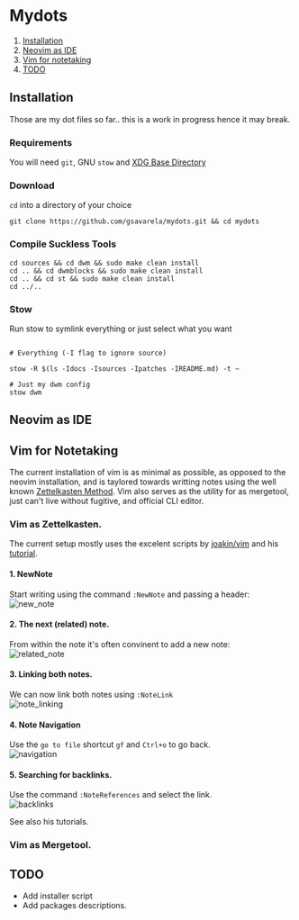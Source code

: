 # Mydots

1. [Installation](#installation)
2. [Neovim as IDE](#neovim_as_ide)
3. [Vim for notetaking](#vim_for_notetaking)
4. [TODO](#TODO)

## Installation<a name="installation"></a> 

Those are my dot files so far.. this is a work in progress hence it may break.

### Requirements

You will need `git`, GNU `stow` and [XDG Base Directory](https://wiki.archlinux.org/title/XDG_Base_Directory)


### Download

`cd` into a directory of your choice


```
git clone https://github.com/gsavarela/mydots.git && cd mydots

```

### Compile Suckless Tools

```
cd sources && cd dwm && sudo make clean install
cd .. && cd dwmblocks && sudo make clean install
cd .. && cd st && sudo make clean install
cd ../..

```

### Stow 

Run stow to symlink everything or just select what you want

```

# Everything (-I flag to ignore source)

stow -R $(ls -Idocs -Isources -Ipatches -IREADME.md) -t ~

# Just my dwm config
stow dwm 

```
## Neovim as IDE <a name="neovim_as_ide"></a> 


## Vim for Notetaking <a name="vim_for_notetaking"></a> 

The current installation of vim is as minimal as possible, as opposed to the neovim installation, and is taylored towards writting notes using the well known [Zettelkasten Method](https://zettelkasten.de/introduction/).
Vim also serves as the utility for as mergetool, just can't live without fugitive, and official CLI editor.

### Vim as Zettelkasten.

The current setup mostly uses the excelent scripts by [joakin/vim](https://github.com/joakin/.vim) and his [tutorial](https://www.youtube.com/watch?v=u8jvUaqadsg).

#### 1. NewNote
Start writing using the command `:NewNote` and passing a header:
<br />
![new_note](docs/vim/01_vim_for_notetaking-new_note.gif)
<br />
#### 2. The next (related) note.
From within the note it's often convinent to add a new note:
<br />
![related_note](docs/vim/02_vim_for_notetaking-new_note-related.gif)
<br />

#### 3. Linking both notes.
We can now link both notes using `:NoteLink`
<br />
![note_linking](docs/vim/03_vim_for_notetaking-linking.gif)
<br />

#### 4. Note Navigation
Use the `go to file` shortcut `gf` and `Ctrl+o` to go back.
<br />
![navigation](docs/vim/04_vim_for_notetaking-navigation.gif)
<br />

#### 5. Searching for backlinks.
Use the command `:NoteReferences` and select the link.
<br />
![backlinks](docs/vim/05_vim_for_notetaking-backlinks.gif)
<br />

See also his tutorials.

### Vim as Mergetool.

## TODO <a name="TODO"></a> 

- Add installer script
- Add packages descriptions.
